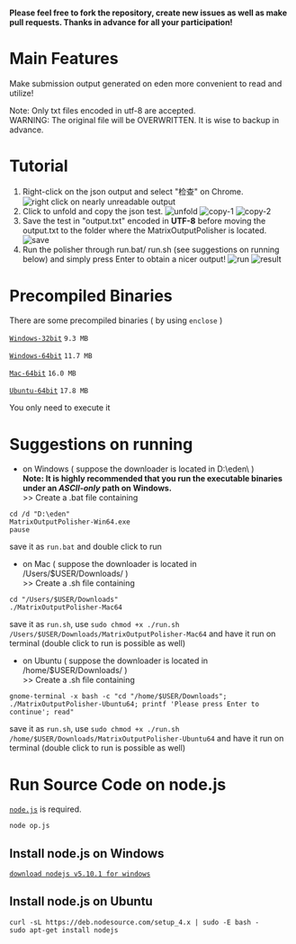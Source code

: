 #### Please feel free to fork the repository, create new issues as well as make pull requests. Thanks in advance for all your participation!


# Main Features
Make submission output generated on eden more convenient to read and utilize!

Note: Only txt files encoded in utf-8 are accepted.  
WARNING: The original file will be OVERWRITTEN. It is wise to backup in advance.

# Tutorial

1. Right-click on the json output and select "检查" on Chrome.
![right click on nearly unreadable output](http://7xrahq.com1.z0.glb.clouddn.com/matrix-output-polisher-tutorial-right-click.png)
2. Click to unfold and copy the json test.
![unfold](http://7xrahq.com1.z0.glb.clouddn.com/matrix-output-polisher-tutorial-unfold.png)
![copy-1](http://7xrahq.com1.z0.glb.clouddn.com/matrix-output-polisher-tutorial-copy1.png)
![copy-2](http://7xrahq.com1.z0.glb.clouddn.com/matrix-output-polisher-tutorial-copy2.png)
3. Save the test in "output.txt" encoded in **UTF-8** before moving the output.txt to the folder where the MatrixOutputPolisher is located.
![save](http://7xrahq.com1.z0.glb.clouddn.com/matrix-output-polisher-tutorial-save.png)
4. Run the polisher through run.bat/ run.sh (see suggestions on running below) and simply press Enter to obtain a nicer output!
![run](http://7xrahq.com1.z0.glb.clouddn.com/matrix-output-polisher-tutorial-run.png)
![result](http://7xrahq.com1.z0.glb.clouddn.com/matrix-output-polisher-tutorial-result.png)


# Precompiled Binaries

There are some precompiled binaries ( by using ``enclose`` )

[``Windows-32bit``](https://github.com/Mensu/matrix-output-polisher/releases/download/v0.2-alpha/MatrixOutputPolisher-Win32.exe)
``9.3 MB``

[``Windows-64bit``](https://github.com/Mensu/matrix-output-polisher/releases/download/v0.2-alpha/MatrixOutputPolisher-Win64.exe)
``11.7 MB``

[``Mac-64bit``](https://github.com/Mensu/matrix-output-polisher/releases/download/v0.2-alpha/MatrixOutputPolisher-Mac64)
``16.0 MB``

[``Ubuntu-64bit``](https://github.com/Mensu/matrix-output-polisher/releases/download/v0.2-alpha/MatrixOutputPolisher-Ubuntu64)
``17.8 MB``

You only need to execute it

# Suggestions on running

- on Windows ( suppose the downloader is located in D:\eden\ )  
 **Note: It is highly recommended that you run the executable binaries under an *ASCII-only* path on Windows.**  
\>\> Create a .bat file containing
 
~~~
cd /d "D:\eden"
MatrixOutputPolisher-Win64.exe
pause
~~~
save it as ``run.bat`` and double click to run

- on Mac ( suppose the downloader is located in /Users/$USER/Downloads/ )  
\>\> Create a .sh file containing

~~~
cd "/Users/$USER/Downloads"
./MatrixOutputPolisher-Mac64
~~~
save it as ``run.sh``, use ``sudo chmod +x ./run.sh /Users/$USER/Downloads/MatrixOutputPolisher-Mac64`` and have it run on terminal (double click to run is possible as well)  

- on Ubuntu ( suppose the downloader is located in /home/$USER/Downloads/ )  
\>\> Create a .sh file containing

~~~
gnome-terminal -x bash -c "cd "/home/$USER/Downloads"; ./MatrixOutputPolisher-Ubuntu64; printf 'Please press Enter to continue'; read"
~~~
save it as ``run.sh``, use ``sudo chmod +x ./run.sh /home/$USER/Downloads/MatrixOutputPolisher-Ubuntu64`` and have it run on terminal (double click to run is possible as well)  

# Run Source Code on node.js

[``node.js``](https://nodejs.org/en/) is required.

~~~
node op.js
~~~

## Install node.js on Windows

[``download nodejs v5.10.1 for windows``](https://nodejs.org/dist/v5.10.1/node-v5.10.1-x64.msi)

## Install node.js on Ubuntu

~~~
curl -sL https://deb.nodesource.com/setup_4.x | sudo -E bash -
sudo apt-get install nodejs
~~~

